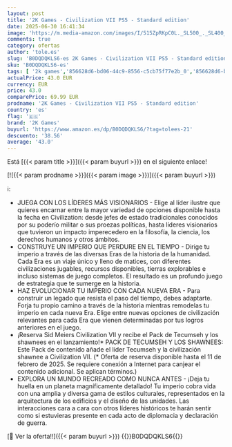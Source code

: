 ```yaml
---
layout: post
title: '2K Games - Civilization VII PS5 - Standard edition'
date: 2025-06-30 16:41:34
image: 'https://m.media-amazon.com/images/I/515ZpRKpC0L._SL500_._SL400_.jpg'
comments: true
category: ofertas
author: 'tole.es'
slug: 'B0DQDQKLS6-es 2K Games - Civilization VII PS5 - Standard edition'
sku: 'B0DQDQKLS6-es'
tags: [ '2k games','856628d6-bd06-44c9-8556-c5cb75f77e2b_0','856628d6-bd06-44c9-8556-c5cb75f77e2b_2201','856628d6-bd06-44c9-8556-c5cb75f77e2b_3601','856628d6-bd06-44c9-8556-c5cb75f77e2b_401','Arborist Merchandising Root','Hardware y juegos para PlayStation 5','Juegos para PlayStation 5','Preventa de Videojuegos','Self Service','Special Features Stores','Tienda de consolas y videojuegos infantiles','Videojuegos','Videojuegos más esperados','ps5','🇪🇸', ]
actualPrice: 43.0 EUR
currency: EUR
price: 43.0
comparePrice: 69.99 EUR
prodname: '2K Games - Civilization VII PS5 - Standard edition'
country: 'es'
flag: '🇪🇸'
brand: '2K Games'
buyurl: 'https://www.amazon.es/dp/B0DQDQKLS6/?tag=tolees-21'
descuento: '38.56'
average: '43.0'
---
```


Está [{{< param title >}}]({{< param buyurl >}}) en el siguiente enlace!

[![{{< param prodname >}}]({{< param image >}})]({{< param buyurl >}})

ℹ️:

- JUEGA CON LOS LÍDERES MÁS VISIONARIOS - Elige al líder ilustre que quieres encarnar entre la mayor variedad de opciones disponible hasta la fecha en Civilization: desde jefes de estado tradicionales conocidos por su poderío militar o sus proezas políticas, hasta líderes visionarios que tuvieron un impacto imperecedero en la filosofía, la ciencia, los derechos humanos y otros ámbitos.
- CONSTRUYE UN IMPERIO QUE PERDURE EN EL TIEMPO - Dirige tu imperio a través de las diversas Eras de la historia de la humanidad. Cada Era es un viaje único y lleno de matices, con diferentes civilizaciones jugables, recursos disponibles, tierras explorables e incluso sistemas de juego completos. El resultado es un profundo juego de estrategia que te sumerge en la historia.
- HAZ EVOLUCIONAR TU IMPERIO CON CADA NUEVA ERA - Para construir un legado que resista el paso del tiempo, debes adaptarte. Forja tu propio camino a través de la historia mientras remodelas tu imperio en cada nueva Era. Elige entre nuevas opciones de civilización relevantes para cada Era que vienen determinadas por tus logros anteriores en el juego.
- ¡Reserva Sid Meiers Civilization VII y recibe el Pack de Tecumseh y los shawnees en el lanzamiento!* PACK DE TECUMSEH Y LOS SHAWNEES: Este Pack de contenido añade el líder Tecumseh y la civilización shawnee a Civilization VII. (* Oferta de reserva disponible hasta el 11 de febrero de 2025. Se requiere conexión a Internet para canjear el contenido adicional. Se aplican términos.)
- EXPLORA UN MUNDO RECREADO COMO NUNCA ANTES - ¡Deja tu huella en un planeta magníficamente detallado! Tu imperio cobra vida con una amplia y diversa gama de estilos culturales, representados en la arquitectura de los edificios y el diseño de las unidades. Las interacciones cara a cara con otros líderes históricos te harán sentir como si estuvieras presente en cada acto de diplomacia y declaración de guerra.

[🛒 Ver la oferta!!]({{< param buyurl >}})
{{<world>}}B0DQDQKLS6{{</world>}}
